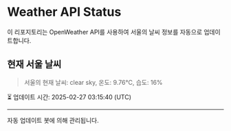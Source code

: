 
# Weather API Status

이 리포지토리는 OpenWeather API를 사용하여 서울의 날씨 정보를 자동으로 업데이트합니다.

## 현재 서울 날씨
> 서울의 현재 날씨: clear sky, 온도: 9.76°C, 습도: 16%

⏳ 업데이트 시간: 2025-02-27 03:15:40 (UTC)

---
자동 업데이트 봇에 의해 관리됩니다.
